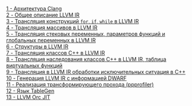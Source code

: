[1 - Архитектура Clang](1.md)<br>
[2 - Общее описание LLVM IR](2.md)<br>
[3 - Трансляция конструкций `for`, `if`, `while` в LLVM IR](3.md)<br>
[4 - Трансляция массивов в LLVM IR](4.md)<br>
[5 - Трансляция стековых переменных, параметров функций и глобальных переменных в LLVM IR](5.md)<br>
[6 - Структуры в LLVM IR](6.md)<br>
[7 - Трансляция классов C++ в LLVM IR](7.md)<br>
[8 - Трансляция наследования классов C++ в LLVM IR, таблица виртуальных функций](8.md)<br>
[9 - Трансляция в LLVM IR обработки исключительных ситуация в C++](9.md)<br>
[10 - Генерация LLVM IR c информацией DWARF](10.md)<br>
[11 - Реализация трансформирующего прохода (ppprofiler)](11.md)<br>
[12 - Язык TableGen](12.md)<br>
[13 - LLVM Orc JIT](13.md)<br>
